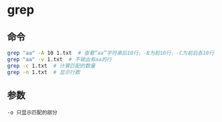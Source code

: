 # grep

## 命令

```bash
grep "aa" -A 10 1.txt  # 查看“aa”字符串后10行，-B为前10行，-C为前后各10行
grep "aa" -v 1.txt  # 不输出有aa的行
grep -c 1.txt  # 计算匹配的数量
grep -n 1.txt  # 显示行数
```

## 参数

```
-o 只显示匹配的部分
```

